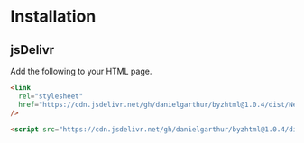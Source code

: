 # Installation

## jsDelivr

Add the following to your HTML page.

```html
<link
  rel="stylesheet"
  href="https://cdn.jsdelivr.net/gh/danielgarthur/byzhtml@1.0.4/dist/Neanes.css"
/>

<script src="https://cdn.jsdelivr.net/gh/danielgarthur/byzhtml@1.0.4/dist/byzhtml.min.js"></script>
```
